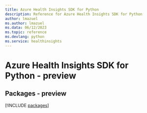 ```yaml
---
title: Azure Health Insights SDK for Python
description: Reference for Azure Health Insights SDK for Python
author: lmazuel
ms.author: lmazuel
ms.data: 06/12/2023
ms.topic: reference
ms.devlang: python
ms.service: healthinsights
---
```

# Azure Health Insights SDK for Python - preview
## Packages - preview
[!INCLUDE [packages](health-insights-index.md)]